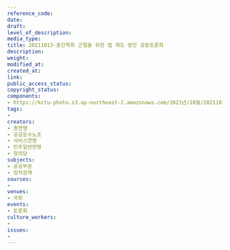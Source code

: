 ```yaml
---
reference_code: 
date: 
draft: 
level_of_description: 
media_type: 
title: 20211013-중간착취 근절을 위한 법 제도 방안 공동토론회
description: 
weight: 
modified_at: 
created_at: 
link: 
public_access_status: 
copyright_status: 
components:
- https://kctu-photo.s3.ap-northeast-2.amazonaws.com/2021년/10월/20211013-중간착취+근절을+위한+법+제도+방안+공동토론회/_1D20010.jpg
tags:
- 
creators:
- 총연맹
- 공공운수노조
- 서비스연맹
- 민주일반연맹
- 정의당
subjects:
- 공공부문
- 정치정책
sources:
- 
venues:
- 국회
events:
- 토론회
culture_workers:
- 
issues:
- 
---
```

